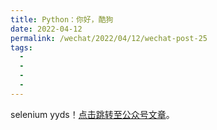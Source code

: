 ```yaml
---
title: Python：你好，酷狗
date: 2022-04-12
permalink: /wechat/2022/04/12/wechat-post-25
tags:
  - 
  - 
  - 
  - 
---
```


selenium yyds！[点击跳转至公众号文章](http://mp.weixin.qq.com/s?__biz=MzkxNjM0MzQ0MQ==&mid=2247483962&idx=1&sn=035760c28da856f3b905f6ffe0b75ae5&chksm=c1501dc4f62794d267d07bd2345fec104f9e4c27e7cf8b3db6bf6d4e2b2af477b77dc975337d#rd)。